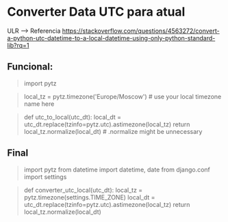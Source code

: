 # Converter Data UTC para atual 


ULR --> Referencia https://stackoverflow.com/questions/4563272/convert-a-python-utc-datetime-to-a-local-datetime-using-only-python-standard-lib?rq=1

## Funcional: 

>import pytz

>local_tz = pytz.timezone('Europe/Moscow') # use your local timezone name here

>def utc_to_local(utc_dt):
>    local_dt = utc_dt.replace(tzinfo=pytz.utc).astimezone(local_tz)
>    return local_tz.normalize(local_dt) # .normalize might be unnecessary
    
## Final 

> import pytz
> from datetime import datetime, date
> from django.conf import settings

> def converter_utc_local(utc_dt):
>    local_tz = pytz.timezone(settings.TIME_ZONE)
>    local_dt = utc_dt.replace(tzinfo=pytz.utc).astimezone(local_tz)
>    return local_tz.normalize(local_dt)
